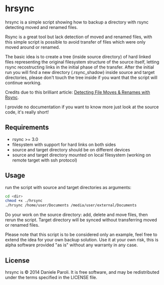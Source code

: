 hrsync
======

hrsync is a simple script showing how to backup a directory with rsync detecting moved and renamed files.

Rsync is a great tool but lack detection of moved and renamed files, with this simple script is possible to avoid transfer of files which were only moved around or renamed.

The basic idea is to create a tree (inside source directory) of hard linked files representing the original filesystem structure of the source itself, letting rsync recostructing links in the initial phase of the transfer.
After the initial run you will find a new directory (.rsync_shadow) inside source and target directories, please don't touch the tree inside if you want that the script will continue working. 

Credits due to this brilliant article: [Detecting File Moves & Renames with Rsync](http://lincolnloop.com/blog/detecting-file-moves-renames-rsync/).

I provide no documentation if you want to know more just look at the source code, it's really short!

Requirements
------------

* rsync >= 3.0
* filesystem with support for hard links on both sides
* source and target directory should be on different devices
* source and target directory mounted on local filesystem (working on remote target with ssh protocol) 

Usage
-------

run the script with source and target directories as arguments:

```sh
cd <dir>
chmod +x ./hrsync
./hrsync /home/user/Documents /media/user/external/Documents
```
Do your work on the source directory: add, delete and move files, then rerun the script. 
Target directory will be synced without transferring moved or renamed files.

Please note that this script is to be considered only an example, feel free to extend the idea for your own backup solution.
Use it at your own risk, this is alpha software provided "as is" without any warranty in any case.

License
-------

hrsync is © 2014 Daniele Paroli. It is free software, and may be redistributed under the terms specified in the LICENSE file.